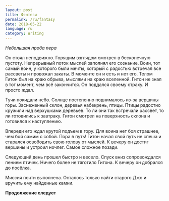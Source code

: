 ```yaml
---
layout: post
title: Фэнтези
permalink: /ru/fantasy
date: 2018-05-22
language: ru
category: Writing
---
```


*Небольшая проба пера*

Он стоял неподвижно. Горящим взглядом смотрел в бесконечную пустоту. Непрерывный поток мыслей заполнял его сознание. Воин, тот самый воин, у которого были мечты, который с радостью встречал все рассветы и провожал закаты. В моменте он и есть и нет его. Телом Гитон был на краю обрыва, мыслями на краю вселенной. Гитон не знал в тот момент, чем всё закончится. Он поддался своему страху. И просто ждал.

Тучи покидали небо. Солнце постепенно поднималось из-за вершины горы. Заснеженный склон, деревья набекрень, птицы. Птицы радостно кружили над верхушками деревьев. То ли они так встречали рассвет, то ли готовились к завтраку. Гитон смотрел на поверхность склона и готовился к наступлению.

Впереди его ждал крутой подъем в гору. Для воина нет боя страшнее, чем бой самим с собой. Пора в путь! Гитон начал свой путь не спеша и старался освободить свою голову от мыслей. К вечеру он достиг вершины и устроил ночлег. Самое сложное позади.

Следующий день прошел быстро и весело. Спуск вниз сопровождался пением птичек. Ничего более не тяготило Гитона. К вечеру он добрался до посёлка.

Миссия почти выполнена. Осталось только найти старого Джо и вручить ему найденные камни.

**Продолжение следует**
